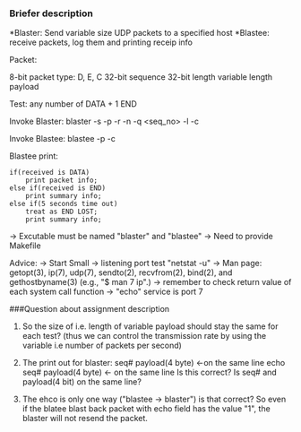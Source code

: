 ### Briefer description

*Blaster: Send variable size UDP packets to a specified host
*Blastee: receive packets, log them and printing receip info

Packet:

8-bit packet type: D, E, C
32-bit sequence
32-bit length
variable length payload

Test:
any number of DATA + 1 END

Invoke Blaster:
blaster -s <hostname> -p <port> -r <rate> -n <num> -q <seq_no> -l <length> -c <echo>

Invoke Blastee:
blastee -p <port> -c <echo>

Blastee print:
```
if(received is DATA)
	print packet info;
else if(received is END)
	print summary info;
else if(5 seconds time out)
	treat as END LOST;
	print summary info;
```
-> Excutable must be named "blaster" and "blastee"
-> Need to provide Makefile

Advice:
-> Start Small
-> listening port test "netstat -u"
-> Man page: getopt(3), ip(7), udp(7), sendto(2), recvfrom(2), bind(2), and gethostbyname(3) (e.g., "$ man 7 ip".)
-> remember to check return value of each system call function
-> "echo" service is port 7


###Question about assignment description
1. So the size of <length> i.e. length of variable payload should stay the same for each test? (thus we can control the transmission rate by using the variable <rate> i.e number of packets per second)

2. The print out for blaster:
seq# payload(4 byte) <-on the same line
echo seq# payload(4 byte) <- on the same line
Is this correct? Is seq# and payload(4 bit) on the same line?

3. The ehco is only one way ("blastee -> blaster") is that correct? So even if the blatee blast back packet with echo field has the value "1", the blaster will not resend the packet.
